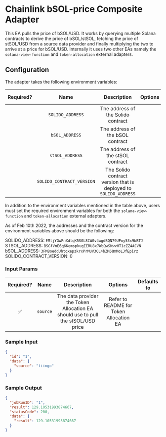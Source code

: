 # Chainlink bSOL-price Composite Adapter

This EA pulls the price of bSOL/USD. It works by querying multiple Solana contracts to derive the price of bSOL/stSOL, fetching the price of stSOL/USD from a source data provider and finally multiplying the two to arrive at a price for bSOL/USD. Internally it uses two other EAs namely the `solana-view-function` and `token-allocation` external adapters.

## Configuration

The adapter takes the following environment variables:

| Required? |           Name            |                           Description                            | Options | Defaults to |
| :-------: | :-----------------------: | :--------------------------------------------------------------: | :-----: | :---------: |
|           |     `SOLIDO_ADDRESS`      |                The address of the Solido contract                |         |             |
|           |      `bSOL_ADDRESS`       |                 The address of the bSOL contract                 |         |             |
|           |      `stSOL_ADDRESS`      |                The address of the stSOL contract                 |         |             |
|           | `SOLIDO_CONTRACT_VERSION` | The Solido contract version that is deployed to `SOLIDO_ADDRESS` |         |             |

In addition to the environment variables mentioned in the table above, users must set the required environment variables for both the `solana-view-function` and `token-allocation` external adapters.

As of Feb 10th 2022, the addresses and the contract version for the environment variables above should be the following:

SOLIDO_ADDRESS: `EMtjYGwPnXdtqK5SGL8CWGv4wgdBQN79UPoy53x9bBTJ`
STSOL_ADDRESS: `BSGfVnE6q6KemspkugEERU8x7WbQwSKwvHT1cZZ4ACVN`
bSOL_ADDRESS: `3FMBoeddUhtqxepzkrxPrMUV3CL4bZM5QmMoLJfEpirz`
SOLIDO_CONTRACT_VERSION: 0

### Input Params

| Required? |   Name   |                                   Description                                    |                 Options                 | Defaults to |
| :-------: | :------: | :------------------------------------------------------------------------------: | :-------------------------------------: | :---------: |
|    ✅     | `source` | The data provider the Token Allocation EA should use to pull the stSOL/USD price | Refer to README for Token Allocation EA |             |

### Sample Input

```json
{
  "id": "1",
  "data": {
    "source": "tiingo"
  }
}
```

### Sample Output

```json
{
  "jobRunID": "1",
  "result": 129.10531993874667,
  "statusCode": 200,
  "data": {
    "result": 129.10531993874667
  }
}
```
